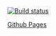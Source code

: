<!-- # Webpack5

[Руководство по настройке Webpack](https://webpack.js.org/guides/)
[Руководство по настройке GitHub Actions](https://docs.github.com/en/actions/quickstart) -->

<!-- ![CI](https://github.com/EGalanin/env/actions/workflows/web.yml/badge.svg) -->

<!-- [![Build status](https://ci.appveyor.com/api/projects/status/g6fvb43jd33yf6i8?svg=true)](https://ci.appveyor.com/project/EGalanin/env-r4xct) -->

[![Build status](https://ci.appveyor.com/api/projects/status/qvlyo1ga681dutp7?svg=true)](https://ci.appveyor.com/project/EGalanin/js-goblin-game)

[Github Pages](https://egalanin.github.io/js_goblin_game/ "Ссылка на Github Pages")
